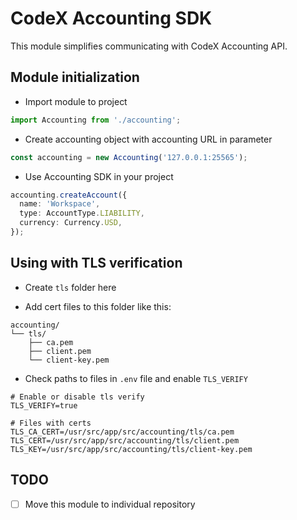 # CodeX Accounting SDK
This module simplifies communicating with CodeX Accounting API.

## Module initialization

- Import module to project
```ts
import Accounting from './accounting';
```

- Create accounting object with accounting URL in parameter
```ts
const accounting = new Accounting('127.0.0.1:25565');
```

- Use Accounting SDK in your project
```ts
accounting.createAccount({
  name: 'Workspace',
  type: AccountType.LIABILITY,
  currency: Currency.USD,
});
```

## Using with TLS verification

- Create `tls` folder here

- Add cert files to this folder like this:
```text
accounting/
└── tls/
    ├── ca.pem
    ├── client.pem
    └── client-key.pem
```

- Check paths to files in `.env` file and enable `TLS_VERIFY`
```dotenv
# Enable or disable tls verify
TLS_VERIFY=true

# Files with certs
TLS_CA_CERT=/usr/src/app/src/accounting/tls/ca.pem
TLS_CERT=/usr/src/app/src/accounting/tls/client.pem
TLS_KEY=/usr/src/app/src/accounting/tls/client-key.pem
```

## TODO
- [ ] Move this module to individual repository
